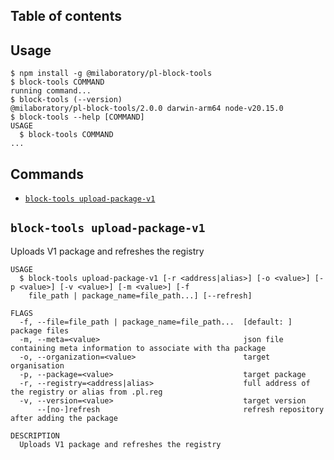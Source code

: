 ## Table of contents
<!-- toc -->

<!-- tocstop -->

## Usage
<!-- usage -->
```sh-session
$ npm install -g @milaboratory/pl-block-tools
$ block-tools COMMAND
running command...
$ block-tools (--version)
@milaboratory/pl-block-tools/2.0.0 darwin-arm64 node-v20.15.0
$ block-tools --help [COMMAND]
USAGE
  $ block-tools COMMAND
...
```
<!-- usagestop -->

## Commands
<!-- commands -->
* [`block-tools upload-package-v1`](#block-tools-upload-package-v1)

## `block-tools upload-package-v1`

Uploads V1 package and refreshes the registry

```
USAGE
  $ block-tools upload-package-v1 [-r <address|alias>] [-o <value>] [-p <value>] [-v <value>] [-m <value>] [-f
    file_path | package_name=file_path...] [--refresh]

FLAGS
  -f, --file=file_path | package_name=file_path...  [default: ] package files
  -m, --meta=<value>                                json file containing meta information to associate with tha package
  -o, --organization=<value>                        target organisation
  -p, --package=<value>                             target package
  -r, --registry=<address|alias>                    full address of the registry or alias from .pl.reg
  -v, --version=<value>                             target version
      --[no-]refresh                                refresh repository after adding the package

DESCRIPTION
  Uploads V1 package and refreshes the registry
```
<!-- commandsstop -->
